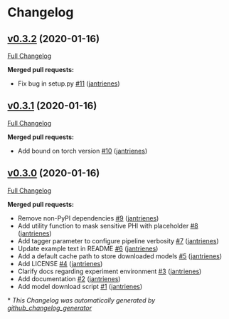 # Changelog

## [v0.3.2](https://github.com/nedap/deidentify/tree/v0.3.2) (2020-01-16)

[Full Changelog](https://github.com/nedap/deidentify/compare/v0.3.1...v0.3.2)

**Merged pull requests:**

- Fix bug in setup.py [\#11](https://github.com/nedap/deidentify/pull/11) ([jantrienes](https://github.com/jantrienes))

## [v0.3.1](https://github.com/nedap/deidentify/tree/v0.3.1) (2020-01-16)

[Full Changelog](https://github.com/nedap/deidentify/compare/v0.3.0...v0.3.1)

**Merged pull requests:**

- Add bound on torch version [\#10](https://github.com/nedap/deidentify/pull/10) ([jantrienes](https://github.com/jantrienes))

## [v0.3.0](https://github.com/nedap/deidentify/tree/v0.3.0) (2020-01-16)

[Full Changelog](https://github.com/nedap/deidentify/compare/model_bilstmcrf_ons_fast-v0.1.0...v0.3.0)

**Merged pull requests:**

- Remove non-PyPI dependencies [\#9](https://github.com/nedap/deidentify/pull/9) ([jantrienes](https://github.com/jantrienes))
- Add utility function to mask sensitive PHI with placeholder [\#8](https://github.com/nedap/deidentify/pull/8) ([jantrienes](https://github.com/jantrienes))
- Add tagger parameter to configure pipeline verbosity [\#7](https://github.com/nedap/deidentify/pull/7) ([jantrienes](https://github.com/jantrienes))
- Update example text in README [\#6](https://github.com/nedap/deidentify/pull/6) ([jantrienes](https://github.com/jantrienes))
- Add a default cache path to store downloaded models [\#5](https://github.com/nedap/deidentify/pull/5) ([jantrienes](https://github.com/jantrienes))
- Add LICENSE [\#4](https://github.com/nedap/deidentify/pull/4) ([jantrienes](https://github.com/jantrienes))
- Clarify docs regarding experiment environment [\#3](https://github.com/nedap/deidentify/pull/3) ([jantrienes](https://github.com/jantrienes))
- Add documentation [\#2](https://github.com/nedap/deidentify/pull/2) ([jantrienes](https://github.com/jantrienes))
- Add model download script [\#1](https://github.com/nedap/deidentify/pull/1) ([jantrienes](https://github.com/jantrienes))



\* *This Changelog was automatically generated by [github_changelog_generator](https://github.com/github-changelog-generator/github-changelog-generator)*
